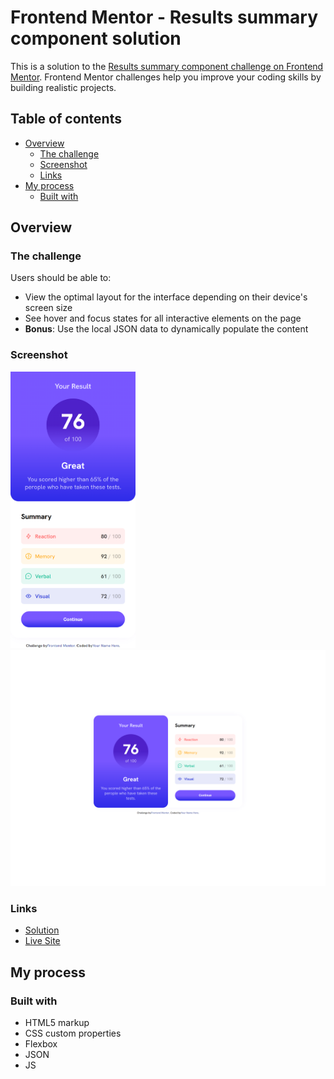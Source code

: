 # Frontend Mentor - Results summary component solution

This is a solution to the [Results summary component challenge on Frontend Mentor](https://www.frontendmentor.io/challenges/results-summary-component-CE_K6s0maV). Frontend Mentor challenges help you improve your coding skills by building realistic projects. 

## Table of contents

- [Overview](#overview)
  - [The challenge](#the-challenge)
  - [Screenshot](#screenshot)
  - [Links](#links)
- [My process](#my-process)
  - [Built with](#built-with)
 

## Overview

### The challenge

Users should be able to:

- View the optimal layout for the interface depending on their device's screen size
- See hover and focus states for all interactive elements on the page
- **Bonus**: Use the local JSON data to dynamically populate the content

### Screenshot

<img src="./screenshots/results-summary-mobile.png" width=200></img>
<img src="./screenshots/results-summary-desktop.png" width=589></img>

### Links

- [Solution](https://www.frontendmentor.io/solutions/results-summary-component-using-html-css-json-and-js-I_ITg2MON5)
- [Live Site](https://cohoc.github.io/frontendmentor/results-summary-component-main/)

## My process

### Built with

- HTML5 markup
- CSS custom properties
- Flexbox
- JSON
- JS

